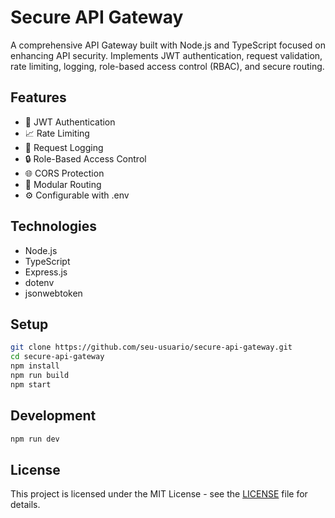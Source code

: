 # Secure API Gateway

A comprehensive API Gateway built with Node.js and TypeScript focused on enhancing API security. Implements JWT authentication, request validation, rate limiting, logging, role-based access control (RBAC), and secure routing.

## Features

- 🔐 JWT Authentication
- 📈 Rate Limiting
- 🛑 Request Logging
- 🔒 Role-Based Access Control
- 🌐 CORS Protection
- 📁 Modular Routing
- ⚙️ Configurable with .env

## Technologies

- Node.js
- TypeScript
- Express.js
- dotenv
- jsonwebtoken

## Setup

```bash
git clone https://github.com/seu-usuario/secure-api-gateway.git
cd secure-api-gateway
npm install
npm run build
npm start
```

## Development

```bash
npm run dev
```

## License

This project is licensed under the MIT License - see the [LICENSE](LICENSE) file for details.